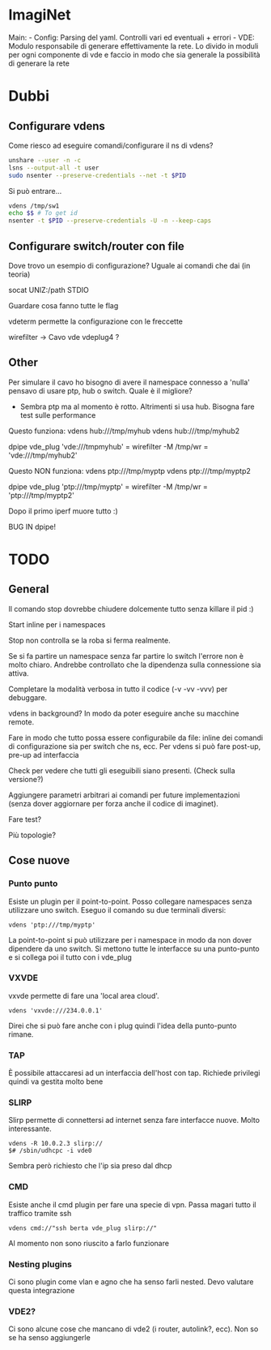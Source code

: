 # ImagiNet

Main:
    - Config: Parsing del yaml. Controlli vari ed eventuali + errori
    - VDE: Modulo responsabile di generare effettivamente la rete.
        Lo divido in moduli per ogni componente di vde e faccio in modo
        che sia generale la possibilità di generare la rete

# Dubbi

## Configurare vdens

Come riesco ad eseguire comandi/configurare il ns di vdens?

```bash
unshare --user -n -c
lsns --output-all -t user
sudo nsenter --preserve-credentials --net -t $PID
```

Si può entrare...
```bash
vdens /tmp/sw1
echo $$ # To get id
nsenter -t $PID --preserve-credentials -U -n --keep-caps
```

## Configurare switch/router con file

Dove trovo un esempio di configurazione? Uguale ai comandi che dai (in teoria)

socat UNIZ:/path STDIO

Guardare cosa fanno tutte le flag

vdeterm permette la configurazione con le freccette

wirefilter -> Cavo vde
vdeplug4 ?

## Other

Per simulare il cavo ho bisogno di avere il namespace connesso a 'nulla'
pensavo di usare ptp, hub o switch. Quale è il migliore?
- Sembra ptp ma al momento è rotto. Altrimenti si usa hub. Bisogna fare test sulle performance

Questo funziona:
vdens hub:///tmp/myhub
vdens hub:///tmp/myhub2

dpipe vde_plug 'vde:///tmpmyhub' = wirefilter -M /tmp/wr = 'vde:///tmp/myhub2'

Questo NON funziona:
vdens ptp:///tmp/myptp
vdens ptp:///tmp/myptp2

dpipe vde_plug 'ptp:///tmp/myptp' = wirefilter -M /tmp/wr = 'ptp:///tmp/myptp2'

Dopo il primo iperf muore tutto :)

BUG IN dpipe!

# TODO

## General

Il comando stop dovrebbe chiudere dolcemente tutto senza killare il pid :)

Start inline per i namespaces

Stop non controlla se la roba si ferma realmente.

Se si fa partire un namespace senza far partire lo switch l'errore non è molto chiaro.
Andrebbe controllato che la dipendenza sulla connessione sia attiva.

Completare la modalità verbosa in tutto il codice (-v -vv -vvv) per debuggare.

vdens in background? In modo da poter eseguire anche su macchine remote.

Fare in modo che tutto possa essere configurabile da file: inline dei comandi
di configurazione sia per switch che ns, ecc. Per vdens si può fare post-up, pre-up ad interfaccia

Check per vedere che tutti gli eseguibili siano presenti. (Check sulla versione?)

Aggiungere parametri arbitrari ai comandi per future implementazioni (senza dover
aggiornare per forza anche il codice di imaginet).

Fare test?

Più topologie?

## Cose nuove

### Punto punto
Esiste un plugin per il point-to-point. Posso collegare namespaces senza utilizzare
uno switch. Eseguo il comando su due terminali diversi:
```
vdens 'ptp:///tmp/myptp'
```
La point-to-point si può utilizzare per i namespace in modo da non dover dipendere
da uno switch. Si mettono tutte le interfacce su una punto-punto e si collega poi il
tutto con i vde_plug

### VXVDE
vxvde permette di fare una 'local area cloud'.
```
vdens 'vxvde:///234.0.0.1'
```
Direi che si può fare anche con i plug quindi l'idea della punto-punto rimane.

### TAP 
È possibile attaccaresi ad un interfaccia dell'host con tap. Richiede privilegi
quindi va gestita molto bene

### SLIRP
Slirp permette di connettersi ad internet senza fare interfacce nuove. Molto interessante.
```
vdens -R 10.0.2.3 slirp://
$# /sbin/udhcpc -i vde0
```
Sembra però richiesto che l'ip sia preso dal dhcp

### CMD
Esiste anche il cmd plugin per fare una specie di vpn. Passa magari tutto il
traffico tramite ssh
```
vdens cmd://"ssh berta vde_plug slirp://"
```
Al momento non sono riuscito a farlo funzionare

### Nesting plugins
Ci sono plugin come vlan e agno che ha senso farli nested. Devo valutare questa integrazione

### VDE2?
Ci sono alcune cose che mancano di vde2 (i router, autolink?, ecc). Non so se ha
senso aggiungerle

